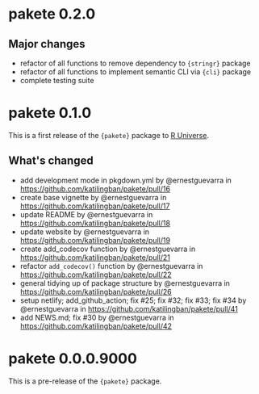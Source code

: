 # pakete 0.2.0

## Major changes

* refactor of all functions to remove dependency to `{stringr}` package
* refactor of all functions to implement semantic CLI via `{cli}` package
* complete testing suite


# pakete 0.1.0

This is a first release of the `{pakete}` package to [R Universe](https://katilingban.r-universe.dev/pakete).

## What's changed

* add development mode in pkgdown.yml by @ernestguevarra in https://github.com/katilingban/pakete/pull/16
* create base vignette by @ernestguevarra in https://github.com/katilingban/pakete/pull/17
* update README by @ernestguevarra in https://github.com/katilingban/pakete/pull/18
* update website by @ernestguevarra in https://github.com/katilingban/pakete/pull/19
* create add_codecov function by @ernestguevarra in https://github.com/katilingban/pakete/pull/21
* refactor `add_codecov()` function by @ernestguevarra in https://github.com/katilingban/pakete/pull/22
* general tidying up of package structure by @ernestguevarra in https://github.com/katilingban/pakete/pull/26
* setup netlify; add_github_action; fix #25; fix #32; fix #33; fix #34 by @ernestguevarra in https://github.com/katilingban/pakete/pull/41
* add NEWS.md; fix #30 by @ernestguevarra in https://github.com/katilingban/pakete/pull/42


# pakete 0.0.0.9000

This is a pre-release of the `{pakete}` package.